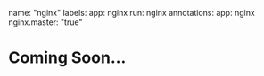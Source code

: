 name: "nginx"
    labels:
      app: nginx
      run: nginx
    annotations:
      app: nginx
      nginx.master: "true"

# Coming Soon...